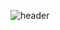 ![header](https://capsule-render.vercel.app/api?type=wave&color=auto&height=300&section=header&text=Welcome%20to%20Callor&fontSize=90)